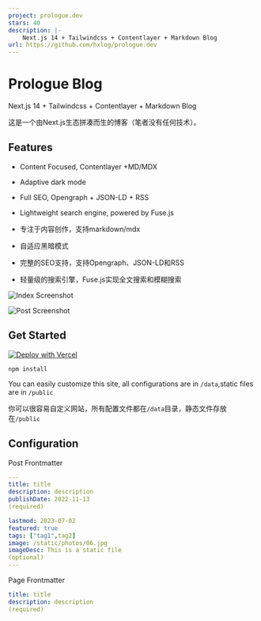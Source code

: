 ```yaml
---
project: prologue.dev
stars: 40
description: |-
    Next.js 14 + Tailwindcss + Contentlayer + Markdown Blog
url: https://github.com/hxlog/prologue.dev
---
```


# Prologue Blog

Next.js 14 + Tailwindcss + Contentlayer + Markdown Blog

这是一个由Next.js生态拼凑而生的博客（笔者没有任何技术）。

## Features

- Content Focused, Contentlayer +MD/MDX
- Adaptive dark mode
- Full SEO, Opengraph + JSON-LD + RSS
- Lightweight search engine, powered by Fuse.js

- 专注于内容创作，支持markdown/mdx
- 自适应黑暗模式
- 完整的SEO支持，支持Opengraph、JSON-LD和RSS
- 轻量级的搜索引擎，Fuse.js实现全文搜索和模糊搜索

![Index Screenshot](/public/static/images/Index-Screenshot.jpg)

![Post Screenshot](/public/static/images/Post-Screenshot.jpg)

## Get Started

[![Deploy with Vercel](https://vercel.com/button)](https://vercel.com/new/clone?repository-url=https%3A%2F%2Fgithub.com%2Fhxlog%2Fprologue.dev)

```
npm install
```

You can easily customize this site, all configurations are in `/data`,static files are in `/public`

你可以很容易自定义网站，所有配置文件都在`/data`目录，静态文件存放在`/public`

## Configuration

Post Frontmatter

```yaml
---
title: title
description: description
publishDate: 2022-11-13
(required)

lastmod: 2023-07-02
featured: true
tags: ["tag1",tag2]
image: /static/photos/06.jpg
imageDesc: This is a static file
(optional)
---
```

Page Frontmatter

```yaml
title: title
description: description
(required)
```

